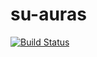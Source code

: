 # su-auras
[![Build Status](https://travis-ci.org/inovecomcoragem/su-auras.svg?branch=master)](https://travis-ci.org/inovecomcoragem/su-auras)
